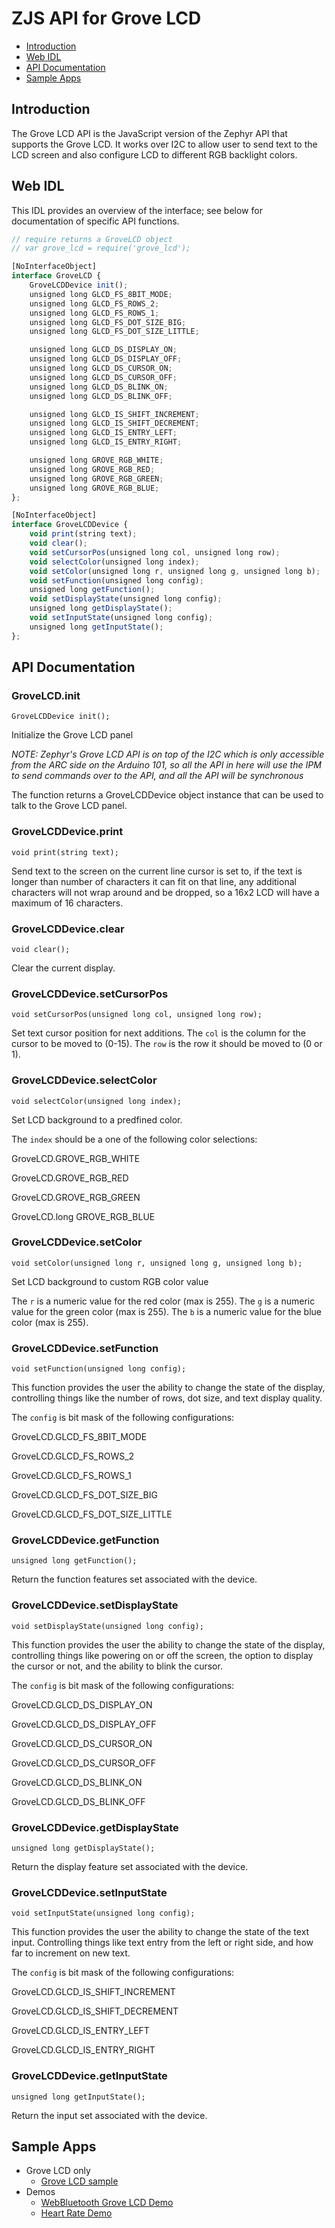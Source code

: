 ZJS API for Grove LCD
=====================

* [Introduction](#introduction)
* [Web IDL](#web-idl)
* [API Documentation](#api-documentation)
* [Sample Apps](#sample-apps)

Introduction
------------
The Grove LCD API is the JavaScript version of the Zephyr API that supports the
Grove LCD.  It works over I2C to allow user to send text to the LCD screen
and also configure LCD to different RGB backlight colors.

Web IDL
-------
This IDL provides an overview of the interface; see below for documentation of
specific API functions.

```javascript
// require returns a GroveLCD object
// var grove_lcd = require('grove_lcd');

[NoInterfaceObject]
interface GroveLCD {
    GroveLCDDevice init();
    unsigned long GLCD_FS_8BIT_MODE;
    unsigned long GLCD_FS_ROWS_2;
    unsigned long GLCD_FS_ROWS_1;
    unsigned long GLCD_FS_DOT_SIZE_BIG;
    unsigned long GLCD_FS_DOT_SIZE_LITTLE;

    unsigned long GLCD_DS_DISPLAY_ON;
    unsigned long GLCD_DS_DISPLAY_OFF;
    unsigned long GLCD_DS_CURSOR_ON;
    unsigned long GLCD_DS_CURSOR_OFF;
    unsigned long GLCD_DS_BLINK_ON;
    unsigned long GLCD_DS_BLINK_OFF;

    unsigned long GLCD_IS_SHIFT_INCREMENT;
    unsigned long GLCD_IS_SHIFT_DECREMENT;
    unsigned long GLCD_IS_ENTRY_LEFT;
    unsigned long GLCD_IS_ENTRY_RIGHT;

    unsigned long GROVE_RGB_WHITE;
    unsigned long GROVE_RGB_RED;
    unsigned long GROVE_RGB_GREEN;
    unsigned long GROVE_RGB_BLUE;
};

[NoInterfaceObject]
interface GroveLCDDevice {
    void print(string text);
    void clear();
    void setCursorPos(unsigned long col, unsigned long row);
    void selectColor(unsigned long index);
    void setColor(unsigned long r, unsigned long g, unsigned long b);
    void setFunction(unsigned long config);
    unsigned long getFunction();
    void setDisplayState(unsigned long config);
    unsigned long getDisplayState();
    void setInputState(unsigned long config);
    unsigned long getInputState();
};
```

API Documentation
-----------------
### GroveLCD.init

`GroveLCDDevice init();`

Initialize the Grove LCD panel

*NOTE: Zephyr's Grove LCD API is on top of the I2C which is only accessible
from the ARC side on the Arduino 101, so all the API in here will use the
IPM to send commands over to the API, and all the API will be synchronous*

The function returns a GroveLCDDevice object instance that can be used to
talk to the Grove LCD panel.

### GroveLCDDevice.print

`void print(string text);`

Send text to the screen on the current line cursor is set to,
if the text is longer than number of characters it can fit on that line,
any additional characters will not wrap around and be dropped,
so a 16x2 LCD will have a maximum of 16 characters.

### GroveLCDDevice.clear

`void clear();`

Clear the current display.

### GroveLCDDevice.setCursorPos

`void setCursorPos(unsigned long col, unsigned long row);`

Set text cursor position for next additions.
The `col` is the column for the cursor to be moved to (0-15).
The `row` is the row it should be moved to (0 or 1).

### GroveLCDDevice.selectColor

`void selectColor(unsigned long index);`

Set LCD background to a predfined color.

The `index` should be a one of the following color selections:

GroveLCD.GROVE_RGB_WHITE

GroveLCD.GROVE_RGB_RED

GroveLCD.GROVE_RGB_GREEN

GroveLCD.long GROVE_RGB_BLUE

### GroveLCDDevice.setColor

`void setColor(unsigned long r, unsigned long g, unsigned long b);`

Set LCD background to custom RGB color value

The `r` is a numeric value for the red color (max is 255).
The `g` is a numeric value for the green color (max is 255).
The `b` is a numeric value for the blue color (max is 255).

### GroveLCDDevice.setFunction

`void setFunction(unsigned long config);`

This function provides the user the ability to change the state
of the display, controlling things like the number of rows,
dot size, and text display quality.

The `config` is bit mask of the following configurations:

GroveLCD.GLCD_FS_8BIT_MODE

GroveLCD.GLCD_FS_ROWS_2

GroveLCD.GLCD_FS_ROWS_1

GroveLCD.GLCD_FS_DOT_SIZE_BIG

GroveLCD.GLCD_FS_DOT_SIZE_LITTLE

### GroveLCDDevice.getFunction

`unsigned long getFunction();`

Return the function features set associated with the device.

### GroveLCDDevice.setDisplayState

`void setDisplayState(unsigned long config);`

This function provides the user the ability to change the state
of the display, controlling things like powering on or off
the screen, the option to display the cursor or not, and the ability to
blink the cursor.

The `config` is bit mask of the following configurations:

GroveLCD.GLCD_DS_DISPLAY_ON

GroveLCD.GLCD_DS_DISPLAY_OFF

GroveLCD.GLCD_DS_CURSOR_ON

GroveLCD.GLCD_DS_CURSOR_OFF

GroveLCD.GLCD_DS_BLINK_ON

GroveLCD.GLCD_DS_BLINK_OFF

### GroveLCDDevice.getDisplayState

`unsigned long getDisplayState();`

Return the display feature set associated with the device.

### GroveLCDDevice.setInputState

`void setInputState(unsigned long config);`

This function provides the user the ability to change the state
of the text input. Controlling things like text entry from the left or
right side, and how far to increment on new text.

The `config` is bit mask of the following configurations:

GroveLCD.GLCD_IS_SHIFT_INCREMENT

GroveLCD.GLCD_IS_SHIFT_DECREMENT

GroveLCD.GLCD_IS_ENTRY_LEFT

GroveLCD.GLCD_IS_ENTRY_RIGHT

### GroveLCDDevice.getInputState

`unsigned long getInputState();`

Return the input set associated with the device.

Sample Apps
-----------
* Grove LCD only
  * [Grove LCD sample](../samples/GroveLCD.js)
* Demos
  * [WebBluetooth Grove LCD Demo](../samples/WebBluetoothGroveLcdDemo.js)
  * [Heart Rate Demo](../samples/HeartRateDemo.js)
